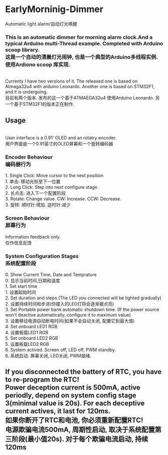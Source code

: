 # EarlyMorninig-Dimmer
Automatic light alarm/自动灯光唤醒
<H3>This is an automatic dimmer for morning alarm clock.And a typical Arduino multi-Thread example. Completed with Arduino scoop library.<br>这是一个自动的清晨灯光闹钟, 也是一个典型的Arduino多线程实例. 使用Ardiono scoop 库实现.
  </H3>
<br>Currenty I have two versions of it. The released one is based on Atmaga32u4 with arduino Leonardo. Another one is based on STM32F1, and it is undergoing.<br>
目前有两个版本. 发布的这一个基于ATMAEGA32u4 使用Arduino Leonardo. 另一个基于STM32F1的版本正在制作.
<H2>Usage</H2>
<br> User interface is a 0.91' OLED and an rotatry encoder.
<br> 用户界面是一个0.91英寸的OLED屏幕和一个旋转编码器
<H3>Encoder Behaviour<br>编码器行为</H3>
1.  Single Click: Move cursor to the next position<br>
1.  单击: 移动光标至下一位置<br>
2.  Long Click: Step into next configure stage.<br>
2.  长点击: 进入下一个配置阶段<br>
3.  Rotate: Change value. CW: Increase. CCW: Decrease.<br>
3.  旋转: 顺时针:增加. 逆时针:减少<br>
<H3>Screen Behaviour<br>屏幕行为</H3>
Information feedback only.<br>仅作信息反馈
<H3>System Configuration Stages<br>系统配置阶段</H3>
0.  Show Current Time, Date and Temprature<br>
0.  显示当前时间,日期和温度<br>
1.  Set start time<br>
1.  设置起始时间<br>
2.  Set duration and steps.(The LED you connected will be lighted gradually)<br>
2.  设置持续时间和步进(你接入的LED灯将会逐渐被点亮)<br>
3.  Set Portable power bank automatic shutdown time. (If the power source won't deactive automatically, configure it to maximum value)<br>
3.  设置移动电源自动断电时间(如果不会自动关闭, 配置它到最大值)<br>
4.  Set onboard LED1 RGB<br>
4.  设置板载LED1 RGB<br>
5.  Set onboard LED2 RGB<br>
5.  设置板载LED2 RGB<br>
6.  System actived. Screen off, LED off, PWM standby.<br>
6.  系统启动. 屏幕关闭, LED关闭, PWM就绪.
<H2>If you disconnected the battery of RTC, you have to re-program the RTC!<br> Power deception current is 500mA, active periodly, depend on system config stage 3(minimal value is 20s). For each deceptive current actives, it last for 120ms.<br>如果你断开了RTC和电池, 你必须重新配置RTC!<br>电源欺骗电流500mA, 周期性启动, 取决于系统配置第三阶段(最小值20s). 对于每个欺骗电流启动, 持续120ms
</H2>
